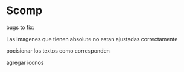 # Scomp

bugs to fix:

Las imagenes que tienen absolute no estan ajustadas correctamente

pocisionar los textos como corresponden

agregar iconos
